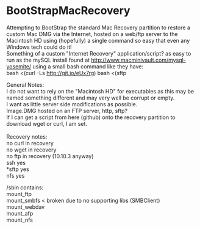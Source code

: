 # BootStrapMacRecovery
Attempting to BootStrap the standard Mac Recovery partition to restore a custom Mac DMG via the Internet, hosted on a web/ftp server to the Macintosh HD using (hopefully) a single command so easy that even any Windows tech could do it!
<br>
Something of a custom "Internet Recovery" application/script? as easy to run as the mySQL install found at http://www.macminivault.com/mysql-yosemite/ using a small bash command like they have:<br>
bash <(curl -Ls http://git.io/eUx7rg)
bash <(sftp
<br>

General Notes:<br>
I do not want to rely on the "Macintosh HD" for executables as this may be named something different and may very well be corrupt or empty.<br>
I want as little server side modifications as possible.<br>
Image.DMG hosted on an FTP server, http, sftp?<br>
If I can get a script from here (github) onto the recovery partition to download wget or curl, I am set.<br>
<br>
Recovery notes:<br>
no curl in recovery<br>
no wget in recovery<br>
no ftp in recovery (10.10.3 anyway)<br>
ssh yes<br>
*sftp yes<br>
nfs yes<br>

/sbin contains:<br>
mount_ftp<br>
mount_smbfs < broken due to no supporting libs (SMBClient)<br>
mount_webdav<br>
mount_afp<br>
mount_nfs<br>
